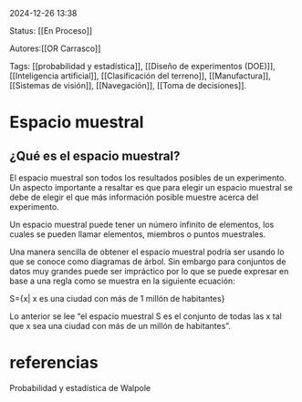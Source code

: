 2024-12-26 13:38

Status: [[En Proceso]]

Autores:[[OR Carrasco]]

Tags: [[probabilidad y estadística]], [[Diseño de experimentos (DOE)]], [[Inteligencia artificial]], [[Clasificación del terreno]], [[Manufactura]], [[Sistemas de visión]], [[Navegación]], [[Toma de decisiones]].


# Espacio muestral
## ¿Qué es el espacio muestral?


El espacio muestral son todos los resultados posibles de un experimento. Un aspecto importante a resaltar es que para elegir un espacio muestral se debe de elegir el que más información posible muestre acerca del experimento. 

Un espacio muestral puede tener un número infinito de elementos, los cuales se pueden llamar elementos, miembros o puntos muestrales. 

Una manera sencilla de obtener el espacio muestral podría ser usando lo que se conoce como diagramas de árbol. Sin embargo para conjuntos de datos muy grandes puede ser impráctico por lo que se puede expresar en base a una regla como se muestra en la siguiente ecuación:

S={x| x es una ciudad con más de 1 millón de habitantes}

Lo anterior se lee “el espacio muestral S es el conjunto de todas las x tal que x sea una ciudad con más de un millón de habitantes”.



# referencias
Probabilidad y estadística de Walpole
